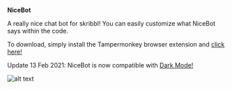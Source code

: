 **NiceBot**

A really nice chat bot for skribbl! You can easily customize what NiceBot says within the code.

To download, simply install the Tampermonkey browser extension and [click here!](https://github.com/pospos21/nicebot/raw/main/NiceBot3.user.js)

Update 13 Feb 2021: NiceBot is now compatible with [Dark Mode!](https://github.com/pospos21/darkskribbl)

![alt text](https://i.imgur.com/bZUm423.png)
